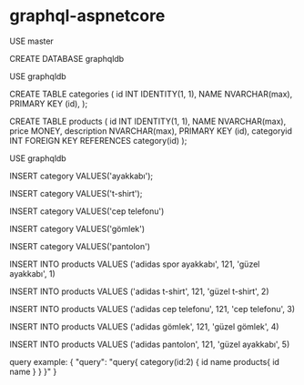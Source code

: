 # graphql-aspnetcore

USE master 

CREATE DATABASE graphqldb 

USE graphqldb 

CREATE TABLE categories 
  ( 
     id   INT IDENTITY(1, 1), 
     NAME NVARCHAR(max), 
     PRIMARY KEY (id), 
  ); 

CREATE TABLE products 
  ( 
     id          INT IDENTITY(1, 1), 
     NAME        NVARCHAR(max), 
     price       MONEY, 
     description NVARCHAR(max), 
          PRIMARY KEY (id), 
     categoryid  INT FOREIGN KEY REFERENCES category(id) 
  ); 

USE graphqldb 

INSERT category 
VALUES('ayakkabı'); 

INSERT category 
VALUES('t-shirt'); 

INSERT category 
VALUES('cep telefonu') 

INSERT category 
VALUES('gömlek') 

INSERT category 
VALUES('pantolon') 

INSERT INTO products 
VALUES     ('adidas spor ayakkabı', 
            121, 
            'güzel ayakkabı', 
            1) 

INSERT INTO products 
VALUES     ('adidas t-shirt', 
            121, 
            'güzel t-shirt', 
            2) 

INSERT INTO products 
VALUES     ('adidas cep telefonu', 
            121, 
            'cep telefonu', 
            3) 

INSERT INTO products 
VALUES     ('adidas gömlek', 
            121, 
            'güzel gömlek', 
            4) 

INSERT INTO products 
VALUES     ('adidas pantolon', 
            121, 
            'güzel ayakkabı', 
            5) 

query example:
{ 
 "query":
  "query{
     category(id:2)
     {
     	id
     	name
     	products{
     		id
     		name
     	}
     }
   }"
}



